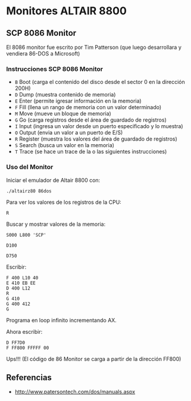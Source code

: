 # Monitores ALTAIR 8800

## SCP 8086 Monitor

El 8086 monitor fue escrito por Tim Patterson (que luego desarrollara y vendiera 86-DOS a Microsoft)

### Instrucciones SCP 8086 Monitor 

- `B` Boot (carga el contenido del disco desde el sector 0 en la dirección 200H)
- `D` Dump (muestra contenido de memoria)
- `E` Enter (permite igresar información en la memoria)
- `F` Fill (llena un rango de memoria con un valor determinado)
- `M` Move (mueve un bloque de memoria)
- `G` Go (carga registros desde el área de guardado de registros)
- `I` Input (ingresa un valor desde un puerto especificado y lo muestra)
- `O` Output (envia un valor a un puerto de E/S)
- `R` Register (muestra los valores del área de guardado de registros)
- `S` Search (busca un valor en la memoria)
- `T` Trace (se hace un trace de la o las siguientes instrucciones)

### Uso del Monitor

Iniciar el emulador de Altair 8800 con:

```
./altairz80 86dos
```

Para ver los valores de los registros de la CPU:
```
R
```

Buscar y mostrar valores de la memoria:

```
S000 L800 'SCP'
```

```
D100
```

```
D750
```


Escribir:

```
F 400 L10 40
E 410 EB EE
D 400 L12
R
G 410
G 400 412
G
```

Programa en loop infinito incrementando AX.

Ahora escribir:
```
D FF7D0
F FF800 FFFFF 00
```
Ups!!! (El código de 86 Monitor se carga a partir de la dirección FF800)

Referencias
-----------

* http://www.patersontech.com/dos/manuals.aspx